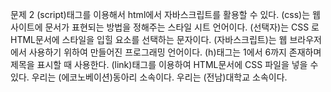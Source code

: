 문제 2
(script)태그를 이용해서 html에서 자바스크립트를 활용할 수 있다.
(css)는 웹사이트에 문서가 표현되는 방법을 정해주는 스타일 시트 언어이다.
(선택자)는 CSS 로 HTML문서에 스타일을 입힐 요소를 선택하는 문자이다.
(자바스크립트)는 웹 브라우저에서 사용하기 위하여 만들어진 프로그래밍 언어이다.
(h)태그는 1에서 6까지 존재하며 제목을 표시할 때 사용한다.
(link)태그를 이용하여 HTML문서에 CSS 파일을 넣을 수 있다.
우리는 (에코노베이션)동아리 소속이다.
우리는 (전남)대학교 소속이다.
